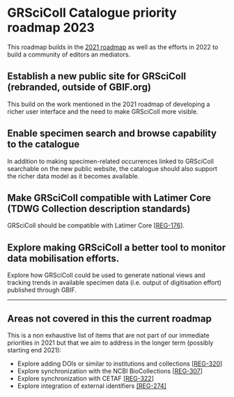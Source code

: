 # GRSciColl Catalogue priority roadmap 2023

This roadmap builds in the [2021 roadmap](https://github.com/gbif/registry/blob/dev/roadmap-grscicoll-2021.md) as well as the efforts in 2022 to build a community of editors an mediators.

## Establish a new public site for GRSciColl (rebranded, outside of GBIF.org) 

This build on the work mentioned in the 2021 roadmap of developing a richer user interface and the need to make GRSciColl more visible.

## Enable specimen search and browse capability to the catalogue

In addition to making specimen-related occurrences linked to GRSciColl searchable on the new public website, the catalogue should also support the richer data model as it becomes available.

## Make GRSciColl compatible with Latimer Core (TDWG Collection description standards)

GRSciColl should be compatible with Latimer Core [[REG-176](https://github.com/gbif/registry/issues/176)].

## Explore making GRSciColl a better tool to monitor data mobilisation efforts.

Explore how GRSciColl could be used to generate national views and tracking trends in available specimen data (i.e. output of digitisation effort) published through GBIF.

----

## Areas not covered in this the current roadmap

This is a non exhaustive list of items that are not part of our immediate priorities in 2021 but that we aim to address in the longer term (possibly starting end 2021):

*   Explore adding DOIs or similar to institutions and collections [[REG-320](https://github.com/gbif/registry/issues/320)]
*   Explore synchronization with the NCBI BioCollections [[REG-307](https://github.com/gbif/registry/issues/307)] 
*   Explore synchronization with CETAF [[REG-322](https://github.com/gbif/registry/issues/322)] 
*   Explore integration of external identifiers [[REG-274]](https://github.com/gbif/registry/issues/274)
